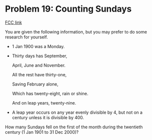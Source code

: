 # Problem 19: Counting Sundays

[FCC link](https://www.freecodecamp.org/learn/coding-interview-prep/project-euler/problem-19-counting-sundays)

You are given the following information, but you may prefer to do some research
for yourself.

- 1 Jan 1900 was a Monday.
- Thirty days has September,

  April, June and November.

  All the rest have thirty-one,

  Saving February alone,

  Which has twenty-eight, rain or shine.

  And on leap years, twenty-nine.

- A leap year occurs on any year evenly divisible by 4, but not on a century
  unless it is divisible by 400.

How many Sundays fell on the first of the month during the twentieth century (1
Jan 1901 to 31 Dec 2000)?
